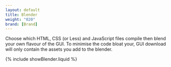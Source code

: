 ```yaml
---
layout: default
title: Blender
weight: "020"
brand: [Brand]
---
```


Choose which HTML, CSS (or Less) and JavaScript files compile then blend your own flavour of the GUI.
To minimise the code bloat your, GUI download will only contain the assets you add to the blender.

{% include showBlender.liquid %}